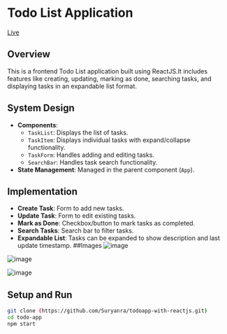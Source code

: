 # Todo List Application
<a href="https://bespoke-tanuki-fe7806.netlify.app/">Live</a>

## Overview
This is a frontend Todo List application built using ReactJS.It includes features like creating, updating, marking as done, searching tasks, and displaying tasks in an expandable list format.

## System Design
- **Components**:
  - `TaskList`: Displays the list of tasks.
  - `TaskItem`: Displays individual tasks with expand/collapse functionality.
  - `TaskForm`: Handles adding and editing tasks.
  - `SearchBar`: Handles task search functionality.
- **State Management**: Managed in the parent component (`App`).

## Implementation
- **Create Task**: Form to add new tasks.
- **Update Task**: Form to edit existing tasks.
- **Mark as Done**: Checkbox/button to mark tasks as completed.
- **Search Tasks**: Search bar to filter tasks.
- **Expandable List**: Tasks can be expanded to show description and last update timestamp.
##Images
![image](https://github.com/user-attachments/assets/05e84969-d596-4e4a-b6cd-cb47a16f3663)

![image](https://github.com/user-attachments/assets/db36e459-f94b-40d2-b467-a0b071613bd7)

![image](https://github.com/user-attachments/assets/168a473c-87c2-4c53-8a30-0d9e99d34c6f)
## Setup and Run
   ```bash
   git clone (https://github.com/Suryanra/todoapp-with-reactjs.git)
   cd todo-app
   npm start







